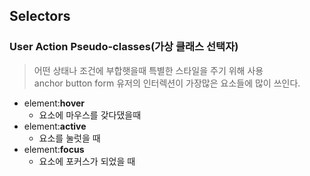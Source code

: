 ## Selectors

### User Action Pseudo-classes(가상 클래스 선택자)
>어떤 상태나 조건에 부합햇을때 특별한 스타일을 주기 위해 사용
><br>anchor button form 유저의 인터렉션이 가장많은 요소들에 많이 쓰인다.
- element:**hover**
    - 요소에 마우스를 갖다댔을때 
- element:**active**
    - 요소를 눌럿을 때 
- element:**focus**
    - 요소에 포커스가 되었을 때